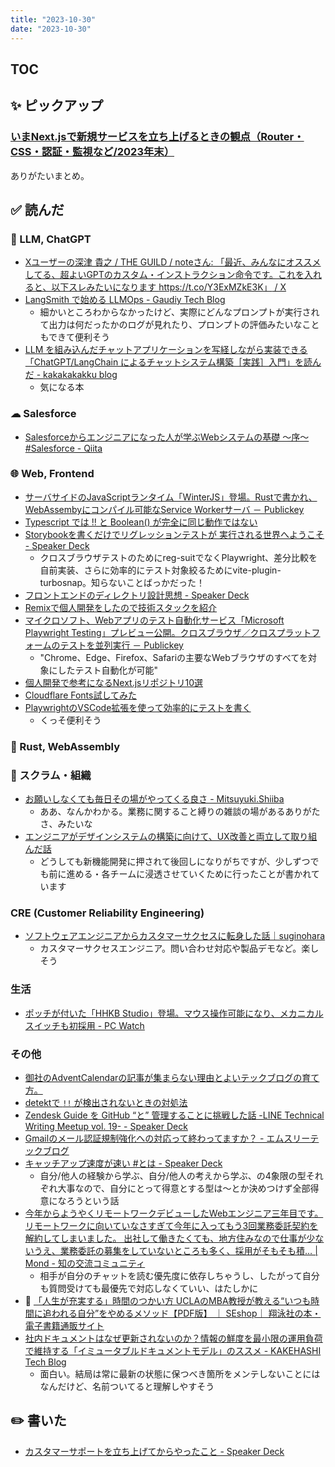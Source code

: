 ```yaml
---
title: "2023-10-30"
date: "2023-10-30"
---
```



## TOC

## ✨ ピックアップ

### [いまNext.jsで新規サービスを立ち上げるときの観点（Router・CSS・認証・監視など/2023年末）](https://zenn.dev/manalink_dev/articles/new-nextjs-service-startup-points-2023)

ありがたいまとめ。

## ✅ 読んだ

<!-- 📝 : 下の方に内容メモあり -->


### 🧠 LLM, ChatGPT

- [Xユーザーの深津 貴之 / THE GUILD / noteさん: 「最近、みんなにオススメしてる、超よいGPTのカスタム・インストラクション命令です。これを入れると、以下スレみたいになります https://t.co/Y3ExMZkE3K」 / X](https://twitter.com/fladdict/status/1714838601887093054)
- [LangSmith で始める LLMOps - Gaudiy Tech Blog](https://techblog.gaudiy.com/entry/2023/10/18/094357)
  - 細かいところわからなかったけど、実際にどんなプロンプトが実行されて出力は何だったかのログが見れたり、プロンプトの評価みたいなこともできて便利そう
- [LLM を組み込んだチャットアプリケーションを写経しながら実装できる「ChatGPT/LangChain によるチャットシステム構築［実践］入門」を読んだ - kakakakakku blog](https://kakakakakku.hatenablog.com/entry/2023/10/16/085525)
  - 気になる本


### ☁︎ Salesforce

- [Salesforceからエンジニアになった人が学ぶWebシステムの基礎 〜序〜 #Salesforce - Qiita](https://qiita.com/stomita/items/857fc039b39793ab0b8f)

### 🌐 Web, Frontend

- [サーバサイドのJavaScriptランタイム「WinterJS」登場。Rustで書かれ、WebAssembyにコンパイル可能なService Workerサーバ － Publickey](https://www.publickey1.jp/blog/23/javascriptwinterjsrustwebassembyservice_worker.html)
- [Typescript では !! と Boolean() が完全に同じ動作ではない](https://zenn.dev/luvmini511/articles/c1903cca5ee018)
- [Storybookを書くだけでリグレッションテストが 実行される世界へようこそ - Speaker Deck](https://speakerdeck.com/kubotak/storybookwoshu-kudakederiguretusiyontesutoga-shi-xing-sarerushi-jie-heyoukoso)
  - クロスブラウザテストのためにreg-suitでなくPlaywright、差分比較を自前実装、さらに効率的にテスト対象絞るためにvite-plugin-turbosnap。知らないことばっかだった！
- [フロントエンドのディレクトリ設計思想 - Speaker Deck](https://speakerdeck.com/teppeita/hurontoentonoteirekutorishe-ji-si-xiang)
- [Remixで個人開発をしたので技術スタックを紹介](https://zenn.dev/wancup/articles/20220808_introduce_shiorimo)
- [マイクロソフト、Webアプリのテスト自動化サービス「Microsoft Playwright Testing」プレビュー公開。クロスブラウザ／クロスプラットフォームのテストを並列実行 － Publickey](https://www.publickey1.jp/blog/23/webmicrosoft_playwright_testing_1.html)
  - "Chrome、Edge、Firefox、Safariの主要なWebブラウザのすべてを対象にしたテスト自動化が可能"
- [個人開発で参考になるNext.jsリポジトリ10選](https://zenn.dev/ya_s_u/articles/awesome-nextjs-repos)
- [Cloudflare Fonts試してみた](https://zenn.dev/aiji42/scraps/c131e1cc0ff255)
- [PlaywrightのVSCode拡張を使って効率的にテストを書く](https://zenn.dev/cybozu_frontend/articles/6c2a54196f056d)
  - くっそ便利そう

### 🦀 Rust, WebAssembly


### 🤝 スクラム・組織

- [お願いしなくても毎日その場がやってくる良さ - Mitsuyuki.Shiiba](https://bufferings.hatenablog.com/entry/2023/10/28/121625)
  - ああ、なんかわかる。業務に関すること縛りの雑談の場があるありがたさ、みたいな
- [エンジニアがデザインシステムの構築に向けて、UX改善と両立して取り組んだ話](https://zenn.dev/loglass/articles/81de13de7dab2a)
  - どうしても新機能開発に押されて後回しになりがちですが、少しずつでも前に進める・各チームに浸透させていくために行ったことが書かれています

### CRE (Customer Reliability Engineering)
- [ソフトウェアエンジニアからカスタマーサクセスに転身した話｜suginohara](https://note.com/suginohara/n/nc70db210dfe6)
  - カスタマーサクセスエンジニア。問い合わせ対応や製品デモなど。楽しそう


### 生活

- [ポッチが付いた「HHKB Studio」登場。マウス操作可能になり、メカニカルスイッチも初採用 - PC Watch](https://pc.watch.impress.co.jp/docs/news/1541356.html)

### その他

- [御社のAdventCalendarの記事が集まらない理由とよいテックブログの育て方。](https://zenn.dev/shin_semiya/articles/d6dc263576e0d5)
- [detektで `!!` が検出されないときの対処法](https://zenn.dev/loglass/articles/51958a02455a10)
- [Zendesk Guide を GitHub “と” 管理することに挑戦した話 -LINE Technical Writing Meetup vol. 19- - Speaker Deck](https://speakerdeck.com/soracom/technical-writing-management-zendesk-guide-with-github)
- [Gmailのメール認証規制強化への対応って終わってますか？ - エムスリーテックブログ](https://www.m3tech.blog/entry/2023/10/24/110000)
- [キャッチアップ速度が速い #とは - Speaker Deck](https://speakerdeck.com/nrryuya/kiyatutiatuhusu-du-kasu-i-number-toha?slide=4)
  - 自分/他人の経験から学ぶ、自分/他人の考えから学ぶ、の4象限の型それぞれ大事なので、自分にとって得意とする型は〜とか決めつけず全部得意になろうという話
- [今年からようやくリモートワークデビューしたWebエンジニア三年目です。 リモートワークに向いていなさすぎて今年に入ってもう3回業務委託契約を解約してしまいました。 出社して働きたくても、地方住みなので仕事が少ないうえ、業務委託の募集をしていないところも多く、採用がそもそも積… | Mond - 知の交流コミュニティ](https://mond.how/ja/topics/dz6jprpa1n2gbji/ogyczp6i3o09ain)
  - 相手が自分のチャットを読む優先度に依存しちゃうし、したがって自分も質問受けても最優先で対応しなくていい、はたしかに
- 📕 [「人生が充実する」時間のつかい方 UCLAのMBA教授が教える“いつも時間に追われる自分”をやめるメソッド【PDF版】 ｜ SEshop｜ 翔泳社の本・電子書籍通販サイト](https://www.seshop.com/product/detail/25897)
- [社内ドキュメントはなぜ更新されないのか？情報の鮮度を最小限の運用負荷で維持する「イミュータブルドキュメントモデル」のススメ - KAKEHASHI Tech Blog](https://kakehashi-dev.hatenablog.com/entry/2023/10/16/100000)
  - 面白い。結局は常に最新の状態に保つべき箇所をメンテしないことにはなんだけど、名前ついてると理解しやすそう

## ✏️ 書いた

- [カスタマーサポートを立ち上げてからやったこと - Speaker Deck](https://speakerdeck.com/zakiyama/actions-after-starting-customer-support)

<!-- ## 🗑 Stale -->

<!-- ## 📝 読んだ記事のメモ -->
